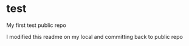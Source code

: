 # test
My first test public repo

I modified this readme on my local and committing back to public repo
